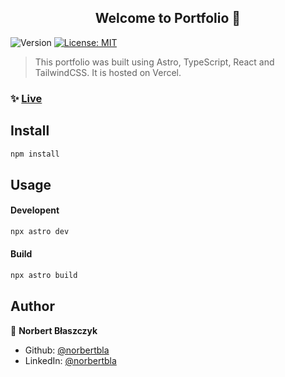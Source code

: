 <h2 align="center">Welcome to Portfolio 👋</h2>
<p>
  <img alt="Version" src="https://img.shields.io/badge/version-0.0.1-blue.svg?cacheSeconds=2592000" />
  <a href="#" target="_blank">
    <img alt="License: MIT" src="https://img.shields.io/badge/License-MIT-yellow.svg" />
  </a>
</p>

> This portfolio was built using Astro, TypeScript, React and TailwindCSS. It is hosted on Vercel.

### ✨ [Live](https://norbertbla.com/)

## Install

```sh
npm install
```

## Usage

#### Developent
```sh
npx astro dev
```
#### Build
```sh
npx astro build
```

## Author

👤 **Norbert Błaszczyk**

* Github: [@norbertbla](https://github.com/norbertbla)
* LinkedIn: [@norbertbla](https://linkedin.com/in/norbertbla)
